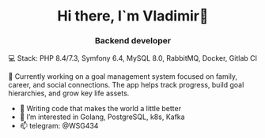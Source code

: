 <h1 align="center">Hi there, I`m Vladimir👋</h1>
<h3 align="center">Backend developer</h3>

💻 Stack: PHP 8.4/7.3, Symfony 6.4, MySQL 8.0, RabbitMQ, Docker, Gitlab CI

🚀 Currently working on a goal management system focused on family, career, and social connections. The app helps track progress, build goal hierarchies, and grow key life assets.

- 🌱 Writing code that makes the world a little better
- 🔭 I’m interested in Golang, PostgreSQL, k8s, Kafka
- 📫 telegram: @WSG434
